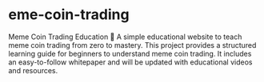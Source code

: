 # eme-coin-trading
 Meme Coin Trading Education  🚀 A simple educational website to teach meme coin trading from zero to mastery.  This project provides a structured learning guide for beginners to understand meme coin trading. It includes an easy-to-follow whitepaper and will be updated with educational videos and resources.
